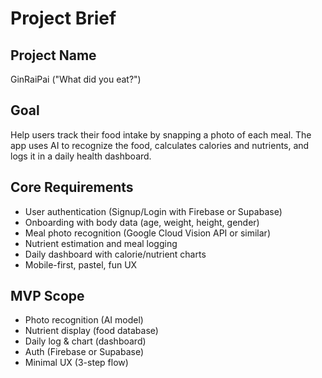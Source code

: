 # Project Brief

## Project Name

GinRaiPai ("What did you eat?")

## Goal

Help users track their food intake by snapping a photo of each meal. The app uses AI to recognize the food, calculates calories and nutrients, and logs it in a daily health dashboard.

## Core Requirements

- User authentication (Signup/Login with Firebase or Supabase)
- Onboarding with body data (age, weight, height, gender)
- Meal photo recognition (Google Cloud Vision API or similar)
- Nutrient estimation and meal logging
- Daily dashboard with calorie/nutrient charts
- Mobile-first, pastel, fun UX

## MVP Scope

- Photo recognition (AI model)
- Nutrient display (food database)
- Daily log & chart (dashboard)
- Auth (Firebase or Supabase)
- Minimal UX (3-step flow)
